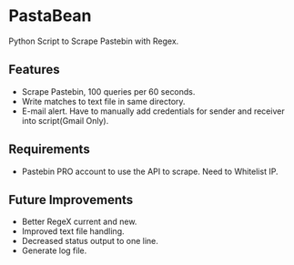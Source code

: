 # PastaBean
Python Script to Scrape Pastebin with Regex. 

## Features
- Scrape Pastebin, 100 queries per 60 seconds.
- Write matches to text file in same directory.
- E-mail alert. Have to manually add credentials for sender and receiver  into script(Gmail Only).

## Requirements
- Pastebin PRO account to use the API to scrape. Need to Whitelist IP.

## Future Improvements
- Better RegeX current and new.
- Improved text file handling.
- Decreased status output to one line.
- Generate log file.
